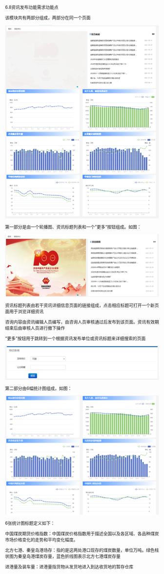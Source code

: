 6.8资讯发布功能需求功能点

该模块共有两部分组成，两部分在同一个页面

![6.8overall](img/6.8overall.PNG)

第一部分是由一个轮播图、资讯标题列表和一个”更多“按钮组成。如图：

![6.8main](img/6.8main.PNG)

资讯标题列表由若干资讯详细信息页面的链接组成，点击相应标题可打开一个新页面用于浏览详细资讯

咨询内容由资讯编辑人员编写，由咨询人员审核通过后发布到该页面。资讯有效期结束后由审核人员进行撤下操作

“更多”按钮用于跳转到一个根据资讯发布单位或资讯标题来详细搜索的页面

![6.8search](img/6.8search.PNG)



第二部分由6幅统计图组成，如图：

![6.8detail](img/6.8statistics%20.PNG)

6张统计图标题定义如下：

中国煤炭期货价格指数：中国煤炭价格指数用于描述全国以及各区域、各品种煤炭市场价格变化的走势和平均变化幅度。

北方七港、秦皇岛港场存：指的是这两处港口现存的煤炭数量，单位万吨。绿色柱状图为秦皇岛港煤炭存量，蓝色折线图表示北方七港煤炭存量

进港量及装车量：进港量指货物从发货地进入到达收货地的暂存仓库

